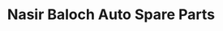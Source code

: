 ---
title: "Nasir Baloch Auto Spare Parts"
url: /karachi/nasir-baloch-auto-spare-parts/
shop: car parts
---